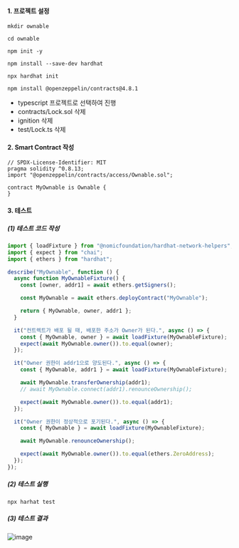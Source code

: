 #### 1. 프로젝트 설정

```shell
mkdir ownable

cd ownable

npm init -y

npm install --save-dev hardhat

npx hardhat init

npm install @openzeppelin/contracts@4.8.1
```

- typescript 프로젝트로 선택하여 진행
- contracts/Lock.sol 삭제
- ignition 삭제
- test/Lock.ts 삭제

#### 2. Smart Contract 작성

```
// SPDX-License-Identifier: MIT
pragma solidity ^0.8.13;
import "@openzeppelin/contracts/access/Ownable.sol";

contract MyOwnable is Ownable {
}
```

#### 3. 테스트

##### (1) 테스트 코드 작성

```ts title=testMyOwnalbeTest.ts
import { loadFixture } from "@nomicfoundation/hardhat-network-helpers";
import { expect } from "chai";
import { ethers } from "hardhat";

describe("MyOwnable", function () {
  async function MyOwnableFixture() {
    const [owner, addr1] = await ethers.getSigners();

    const MyOwnable = await ethers.deployContract("MyOwnable");

    return { MyOwnable, owner, addr1 };
  }

  it("컨트렉트가 배포 될 때, 배포한 주소가 Owner가 된다.", async () => {
    const { MyOwnable, owner } = await loadFixture(MyOwnableFixture);
    expect(await MyOwnable.owner()).to.equal(owner);
  });

  it("Owner 권한이 addr1으로 양도된다.", async () => {
    const { MyOwnable, addr1 } = await loadFixture(MyOwnableFixture);

    await MyOwnable.transferOwnership(addr1);
    // await MyOwnable.connect(addr1).renounceOwnership();

    expect(await MyOwnable.owner()).to.equal(addr1);
  });

  it("Owner 권한이 정상적으로 포기된다.", async () => {
    const { MyOwnable } = await loadFixture(MyOwnableFixture);

    await MyOwnable.renounceOwnership();

    expect(await MyOwnable.owner()).to.equal(ethers.ZeroAddress);
  });
});
```

##### (2) 테스트 실행

```shell
npx harhat test
```

##### (3) 테스트 결과

![image](https://github.com/user-attachments/assets/d96692e0-58c7-4af0-b11b-fe52d7bb9be2)
